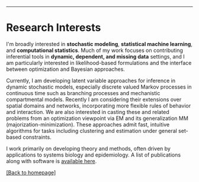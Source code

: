
---
# [](#header-1)Research Interests

I'm broadly interested in __stochastic modeling__, __statistical machine learning__, and __computational statistics__. Much of my work focuses on contributing inferential tools in  __dynamic, dependent, and missing data__ settings, and I am particularly interested in likelihood-based formulations and the interface between optimization and Bayesian approaches.

Currently, I am developing latent variable approaches for inference in dynamic stochastic models, especially discrete valued Markov processes in continuous time such as branching processes and mechanistic compartmental models. Recently I am considering their extensions over spatial domains and networks, incorporating more flexible rules of behavior and interaction. We are also interested in casting these and related problems from an optimization viewpoint via EM and its generalization MM (majorization-minimization). These approaches admit fast, intuitive algorithms for tasks including clustering and estimation under general set-based constraints. 

I work primarily on developing theory and methods, often driven by applications to systems biology and epidemiology.  A list of publications along with software is [available here](https://jasonxu90.github.io/publications.html).

[ [Back to homepage] ](./)

